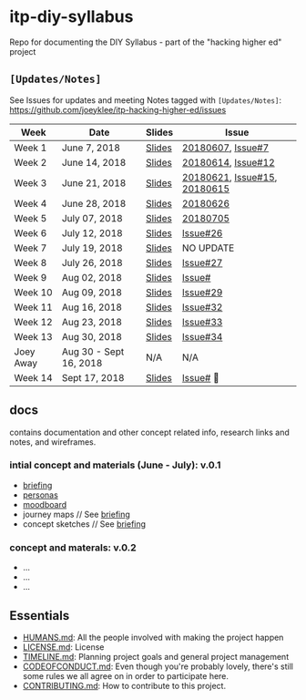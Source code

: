 # itp-diy-syllabus
Repo for documenting the DIY Syllabus - part of the "hacking higher ed" project

## `[Updates/Notes]`
See Issues for updates and meeting Notes tagged with `[Updates/Notes]`:
https://github.com/joeyklee/itp-hacking-higher-ed/issues

| Week       | Date          | Slides    | Issue      |
| ---------- | ------------- | ----------| ---------- |
| Week 1     | June 7, 2018  | [Slides](https://docs.google.com/presentation/d/1hXr2e4Wup86X4Hq2g7QLGCRyHqF2oYQiBXTelpFfoBw/edit?usp=sharing) | [20180607](https://github.com/joeyklee/itp-diy-syllabus/issues/9), [Issue#7](https://github.com/joeyklee/itp-diy-syllabus/issues/7) |
| Week 2     | June 14, 2018  | [Slides](https://docs.google.com/presentation/d/1s5cj6sMfjQ82hUabvhXYzMQOGyA1bUxj2cXIY-rdBp8/edit?usp=sharing) | [20180614](https://github.com/joeyklee/itp-diy-syllabus/issues/13), [Issue#12](https://github.com/joeyklee/itp-diy-syllabus/issues/12) |
| Week 3     | June 21, 2018  | [Slides](https://docs.google.com/presentation/d/1oHvoyg4f_30YHd53dSvAT2cjzD0RZ2EaN9PcL1zE7vk/edit?usp=sharing) | [20180621](https://github.com/joeyklee/itp-diy-syllabus/issues/17), [Issue#15](https://github.com/joeyklee/itp-diy-syllabus/issues/15), [20180615](https://github.com/joeyklee/itp-diy-syllabus/issues/14) |
| Week 4     | June 28, 2018  | [Slides](https://docs.google.com/presentation/d/1iPBk2P695OF-J2qb-zQOwe796sJfpqdY39j3l4tNIJU/edit?usp=sharing) | [20180626](https://github.com/joeyklee/itp-diy-syllabus/issues/22) |
| Week 5     | July 07, 2018  | [Slides](https://docs.google.com/presentation/d/1fxlmlrqK9ToM4nNNNKgsQFruHHxCQNwp97qA0woWZOA/edit?usp=sharing) | [20180705](https://github.com/joeyklee/itp-diy-syllabus/issues/24) |
| Week 6      | July 12, 2018  | [Slides]() | [Issue#26](https://github.com/joeyklee/itp-diy-syllabus/issues/26) |
| Week 7      | July 19, 2018  | [Slides]() | NO UPDATE |
| Week 8      | July 26, 2018  | [Slides]() | [Issue#27](https://github.com/joeyklee/itp-diy-syllabus/issues/27) |
| Week 9      | Aug  02, 2018  | [Slides]() | [Issue#](https://github.com/joeyklee/itp-diy-syllabus/issues/28) |
| Week 10     | Aug  09, 2018  | [Slides]() | [Issue#29](https://github.com/joeyklee/itp-diy-syllabus/issues/29) |
| Week 11     | Aug  16, 2018  | [Slides]() | [Issue#32](https://github.com/joeyklee/itp-diy-syllabus/issues/32) |
| Week 12     | Aug  23, 2018  | [Slides]() | [Issue#33](https://github.com/joeyklee/itp-diy-syllabus/issues/33) |
| Week 13     | Aug  30, 2018  | [Slides]() | [Issue#34](https://github.com/joeyklee/itp-diy-syllabus/issues/34) |
| Joey Away     | Aug  30 - Sept 16, 2018  | N/A | N/A|
| Week 14      | Sept 17, 2018  | [Slides]() | [Issue#]() 📍|





## docs

contains documentation and other concept related info, research links and notes, and wireframes.

### intial concept and materials (June - July): v.0.1
* [briefing](https://docs.google.com/document/d/14wtkBoX1fbWLUpeSw2PBLTRhv4-qsjQtfIXQNBGMFLE/edit?usp=sharing)
* [personas](https://docs.google.com/presentation/d/123tP9MThbqVtYEYukDsGyDexfvQCatvXaWpWvNcjnX0/edit?usp=sharing)
* [moodboard](https://docs.google.com/presentation/d/1aA80h4-t3FuK8H1JkA_M12orFMegoaA-c_IxaWGZGEs/edit?usp=sharing)
* journey maps // See [briefing](https://docs.google.com/document/d/14wtkBoX1fbWLUpeSw2PBLTRhv4-qsjQtfIXQNBGMFLE/edit?usp=sharing)
* concept sketches // See [briefing](https://docs.google.com/document/d/14wtkBoX1fbWLUpeSw2PBLTRhv4-qsjQtfIXQNBGMFLE/edit?usp=sharing)


### concept and materals: v.0.2

* ...
* ...
* ...




## Essentials

- [HUMANS.md](HUMANS.md): All the people involved with making the project happen
- [LICENSE.md]():  License
- [TIMELINE.md](TIMELINE.md): Planning project goals and general project management
- [CODEOFCONDUCT.md]([CODEOFCONDUCT.md): Even though you're probably lovely, there's still some rules we all agree on in order to participate here.
- [CONTRIBUTING.md](CONTRIBUTING.md): How to contribute to this project.
